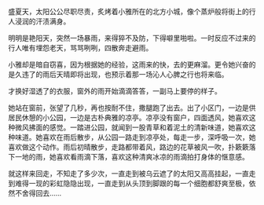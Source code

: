 盛夏天，太阳公公尽职尽责，炙烤着小雅所在的北方小城，像个蒸炉般将街上的行人浸润的汗渍满身。

明明是艳阳天，突然一场暴雨，来得猝不及防，下得噼里啪啦。一时反应不过来的行人唯有埋怨老天，骂骂咧咧，四散奔走避雨。

小雅却是暗自窃喜，因为根据她的经验，这雨来的快，去的更麻溜。更令她兴奋的是久违了的雨后天晴即将出现，也预示着那一场沁人心脾之行也将来临。

才换好湿透了的衣服，窗外的雨开始滴滴答答，一副马上要停的样子。

她站在窗前，张望了几秒，再也按耐不住，撒腿跑了出去。出了小区门，一边是供居民休憩的小公园，一边是古朴典雅的凉亭。凉亭没有窗户，四面透风，她喜欢这种微风拂面的感觉。一踏进公园，就闻到一股青草和着泥土的清新味道，她喜欢这种味道。她喜欢在雨后散步，从公园一路走到凉亭处，每走一步，深呼吸一次，她喜欢做这个动作。雨后初晴散步，走路都带着风，路边的花草被风一吹，扑簌簌落下一地的雨，她喜欢看雨滴下落，喜欢这种清爽冰凉的雨滴拍打身体的惬意感。

就这样来回走，不知走了多少次，一直走到被乌云遮了的太阳又高高挂起，一直走到难得一现的彩虹隐隐出现，一直走到从头顶到脚跟的每一个细胞都舒爽至极，依然不舍得回去……
